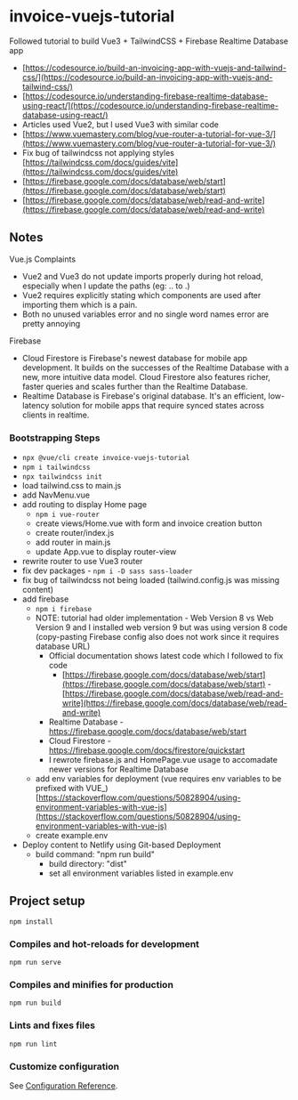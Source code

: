 # invoice-vuejs-tutorial
Followed tutorial to build Vue3 + TailwindCSS + Firebase Realtime Database app
- [https://codesource.io/build-an-invoicing-app-with-vuejs-and-tailwind-css/](https://codesource.io/build-an-invoicing-app-with-vuejs-and-tailwind-css/)
- [https://codesource.io/understanding-firebase-realtime-database-using-react/](https://codesource.io/understanding-firebase-realtime-database-using-react/)
- Articles used Vue2, but I used Vue3 with similar code
- [https://www.vuemastery.com/blog/vue-router-a-tutorial-for-vue-3/](https://www.vuemastery.com/blog/vue-router-a-tutorial-for-vue-3/)
- Fix bug of tailwindcss not applying styles [https://tailwindcss.com/docs/guides/vite](https://tailwindcss.com/docs/guides/vite)
- [https://firebase.google.com/docs/database/web/start](https://firebase.google.com/docs/database/web/start)
- [https://firebase.google.com/docs/database/web/read-and-write](https://firebase.google.com/docs/database/web/read-and-write)

## Notes
Vue.js Complaints
- Vue2 and Vue3 do not update imports properly during hot reload, especially when I update the paths (eg: .. to .)
- Vue2 requires explicitly stating which components are used after importing them which is a pain.
- Both no unused variables error and no single word names error are pretty annoying

Firebase
- Cloud Firestore is Firebase's newest database for mobile app development. It builds on the successes of the Realtime Database with a new, more intuitive data model. Cloud Firestore also features richer, faster queries and scales further than the Realtime Database.
- Realtime Database is Firebase's original database. It's an efficient, low-latency solution for mobile apps that require synced states across clients in realtime.

### Bootstrapping Steps
- `npx @vue/cli create invoice-vuejs-tutorial`
- `npm i tailwindcss`
- `npx tailwindcss init`
- load tailwind.css to main.js
- add NavMenu.vue
- add routing to display Home page
  - `npm i vue-router`
  - create views/Home.vue with form and invoice creation button
  - create router/index.js
  - add router in main.js
  - update App.vue to display router-view
- rewrite router to use Vue3 router
- fix dev packages - `npm i -D sass sass-loader`
- fix bug of tailwindcss not being loaded (tailwind.config.js was missing content)
- add firebase
  - `npm i firebase`
  - NOTE: tutorial had older implementation - Web Version 8 vs Web Version 9 and I installed web version 9 but was using version 8 code (copy-pasting Firebase config also does not work since it requires database URL)
    - Official documentation shows latest code which I followed to fix code
      - [https://firebase.google.com/docs/database/web/start](https://firebase.google.com/docs/database/web/start)
			- [https://firebase.google.com/docs/database/web/read-and-write](https://firebase.google.com/docs/database/web/read-and-write)
    - Realtime Database - https://firebase.google.com/docs/database/web/start
    - Cloud Firestore - https://firebase.google.com/docs/firestore/quickstart
    - I rewrote firebase.js and HomePage.vue usage to accomadate newer versions for Realtime Database
  - add env variables for deployment (vue requires env variables to be prefixed with VUE_) [https://stackoverflow.com/questions/50828904/using-environment-variables-with-vue-js](https://stackoverflow.com/questions/50828904/using-environment-variables-with-vue-js)
  - create example.env
- Deploy content to Netlify using Git-based Deployment
  - build command: "npm run build"
	- build directory: "dist"
	- set all environment variables listed in example.env

## Project setup
```
npm install
```

### Compiles and hot-reloads for development
```
npm run serve
```

### Compiles and minifies for production
```
npm run build
```

### Lints and fixes files
```
npm run lint
```

### Customize configuration
See [Configuration Reference](https://cli.vuejs.org/config/).
